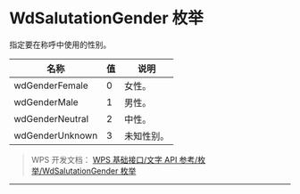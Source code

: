 # WdSalutationGender 枚举

指定要在称呼中使用的性别。

| 名称            | 值  | 说明       |
|-----------------|-----|------------|
| wdGenderFemale  | 0   | 女性。     |
| wdGenderMale    | 1   | 男性。     |
| wdGenderNeutral | 2   | 中性。     |
| wdGenderUnknown | 3   | 未知性别。 |

> WPS 开发文档： [WPS 基础接口/文字 API 参考/枚举/WdSalutationGender 枚举](https://qn.cache.wpscdn.cn/encs/doc/office_v19/topics/WPS%20%E5%9F%BA%E7%A1%80%E6%8E%A5%E5%8F%A3/%E6%96%87%E5%AD%97%20API%20%E5%8F%82%E8%80%83/%E6%9E%9A%E4%B8%BE/WdSalutationGender%20%E6%9E%9A%E4%B8%BE.html)

------------------------------------------------------------------------
